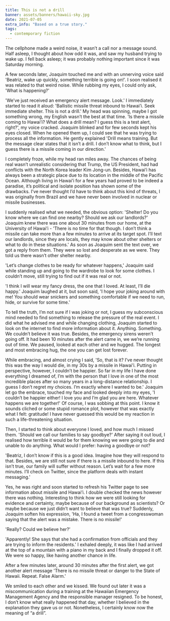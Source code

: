 ```yaml
---
title: This is not a drill
banner: assets/banners/hawaii-sky.jpg
date: 2021-07-05
extra_info: "Based on a true story."
tags:
  - contemporary fiction
---
```


<div class="indented">

The cellphone made a weird noise, it wasn’t a call nor a message sound. Half asleep, I thought about how odd it was, and saw my husband trying to wake up. I fell back asleep; it was probably nothing important since it was Saturday morning.

A few seconds later, Joaquim touched me and with an unnerving voice said 'Beatriz, wake up quickly, something terrible is going on!'. I soon realised it was related to that weird noise. While rubbing my eyes, I could only ask, 'What is happening?'

'We’ve just received an emergency alert message. Look.' I immediately started to read it aloud: 'Ballistic missile threat inbound to Hawai’i. Seek immediate shelter. This is not a drill.' My head was spinning, maybe I got something wrong, my English wasn’t the best at that time. 'Is there a missile coming to Hawai’i? What does a drill mean? I guess this is a test alert, right?', my voice cracked. Joaquim blinked and for few seconds kept his eyes closed. When he opened them up, I could see that he was trying to process all the information. He gently explained 'Drill means training. But the message clear states that it isn’t a drill. I don’t know what to think, but I guess there is a missile coming in our direction.'

I completely froze, while my head ran miles away. The chances of being real wasn’t unrealistic considering that Trump, the US President, had had conflicts with the North Korea leader Kim Jong-un. Besides, Hawai’i has always been a strategic place due to its location in the middle of the Pacific Ocean. Although living in Hawai’i for a few years had proved to be indeed a paradise, it’s political and isolate position has shown some of the drawbacks. I’ve never thought I’d have to think about this kind of threats, I was originally from Brazil and we have never been involved in nuclear or missile businesses. 

I suddenly realised what we needed, the obvious option: 'Shelter! Do you know where we can find one nearby? Should we ask our landlords?' Joaquim knew there was one about 30 minutes from our home, at the University of Hawai’i - 'There is no time for that though. I don’t think a missile can take more than a few minutes to arrive at its target spot. I’ll text our landlords, since they are locals, they may know about other shelters or what to do in these situations.' As soon as Joaquim sent the text over, we got a reply from them. They were so lost and desperate as we were. They told us there wasn’t other shelter nearby.

'Let’s change clothes to be ready for whatever happens,' Joaquim said while standing up and going to the wardrobe to look for some clothes. I couldn’t move, still trying to find out if it was real or not. 

'I think I will wear my fancy dress, the one that I loved. At least, I’ll die happy.' Joaquim laughed at it, but soon said, 'I hope your joking around with me! You should wear snickers and something comfortable if we need to run, hide, or survive for some time.' 

To tell the truth, I’m not sure if I was joking or not, I guess my subconscious mind needed to find something to release the pressure of the real event. I did what he advised me and while changing clothing, Joaquim started to look on the internet to find more information about it. Anything. Something. We couldn’t believe it was true. Besides, the emergency sirens weren’t going off. It had been 10 minutes after the alert came in, we we’re running out of time. We paused, looked at each other and we hugged. The longest and most embracing hug, the one you can get lost forever.

While embracing, and almost crying I said, 'So, that is it? I’ve never thought this was the way I would die, in my 30s by a missile in Hawai’i. Putting in perspective, however, I couldn’t be happier. So far in my life I have done everything I dreamed of, I’m with the person that I love in one of the most incredible places after so many years in a long-distance relationship. I guess I don’t regret my choices. I’m exactly where I wanted to be.' Joaquim let go the embrace, touched my face and looked deeply into my eyes, 'I couldn’t be happier either! I love you and I’m glad you are here. Whatever happens we are together!' Of course, I was sobbing at this point. I know it sounds cliched or some stupid romance plot, however that was exactly what I felt: gratitude! I have never guessed this would be my reaction in such a life-threatening situation.

Then, I started to think about everyone I loved, and how much I missed them. 'Should we call our families to say goodbye?' After saying it out loud, I realised how terrible it would be for them knowing we were going to die and unable to do anything. What would I prefer: having a goodbye or not? 

'Beatriz, I don’t know if this is a good idea. Imagine how they will respond to that. Besides, we are still not sure if there is a missile inbound to here. If this isn’t true, our family will suffer without reason. Let’s wait for a few more minutes. I’ll check on Twitter, since the platform deals with instant messaging.'

Yes, he was right and soon started to refresh his Twitter page to see information about missile and Hawai’i. I double checked the news however there was nothing. Interesting to think how we were still looking for evidence and certainty, maybe because of our background as scientists? Or maybe because we just didn’t want to believe that was true? Suddenly, Joaquim soften his expression, 'Ha, I found a tweet from a congresswoman saying that the alert was a mistake. There is no missile!' 

'Really? Could we believe her?'

'Apparently! She says that she had a confirmation from officials and they are trying to inform the residents.' I exhaled deeply, it was like I had arrived at the top of a mountain with a piano in my back and I finally dropped it off. We were so happy, like having another chance in life.

After a few minutes later, around 30 minutes after the first alert, we got another alert message 'There is no missile threat or danger to the State of Hawaii. Repeat. False Alarm.' 

We smiled to each other and we kissed. We found out later it was a miscommunication during a training at the Hawaiian Emergency Management Agency and the responsible manager resigned. To be honest, I don’t know what really happened that day, whether I believed in the explanation they gave us or not. Nonetheless, I certainly know now the meaning of “a drill”.

</div>